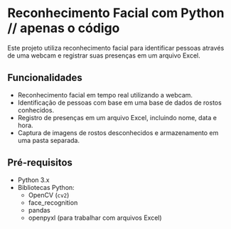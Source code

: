 # Reconhecimento Facial com Python  // apenas o código

Este projeto utiliza reconhecimento facial para identificar pessoas através de uma webcam e registrar suas presenças em um arquivo Excel.

## Funcionalidades

* Reconhecimento facial em tempo real utilizando a webcam.
* Identificação de pessoas com base em uma base de dados de rostos conhecidos.
* Registro de presenças em um arquivo Excel, incluindo nome, data e hora.
* Captura de imagens de rostos desconhecidos e armazenamento em uma pasta separada.

## Pré-requisitos

* Python 3.x
* Bibliotecas Python:
    * OpenCV (`cv2`)
    * face_recognition
    * pandas
    * openpyxl (para trabalhar com arquivos Excel)

